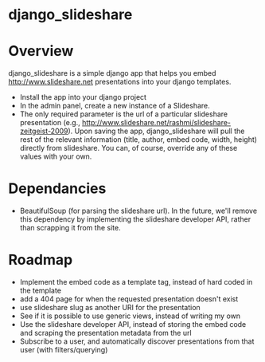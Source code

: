 django_slideshare
=================

Overview
========

django_slideshare is a simple django app that helps you embed http://www.slideshare.net presentations into your django templates.

* Install the app into your django project
* In the admin panel, create a new instance of a Slideshare.
* The only required parameter is the url of a particular slideshare presentation (e.g., http://www.slideshare.net/rashmi/slideshare-zeitgeist-2009).  Upon saving the app, django_slideshare will pull the rest of the relevant information (title, author, embed code, width, height) directly from slideshare.  You can, of course, override any of these values with your own.

Dependancies
============
* BeautifulSoup (for parsing the slideshare url).  In the future, we'll remove this dependency by implementing the slideshare developer API, rather than scrapping it from the site.

Roadmap
=======
* Implement the embed code as a template tag, instead of hard coded in the template
* add a 404 page for when the requested presentation doesn't exist
* use slideshare slug as another URI for the presentation
* See if it is possible to use generic views, instead of writing my own
* Use the slideshare developer API, instead of storing the embed code and scraping the presentation metadata from the url
* Subscribe to a user, and automatically discover presentations from that user (with filters/querying)